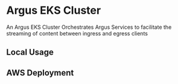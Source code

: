 # Argus EKS Cluster

An Argus EKS Cluster Orchestrates Argus Services to facilitate the streaming of content between ingress and egress clients

## Local Usage

## AWS Deployment